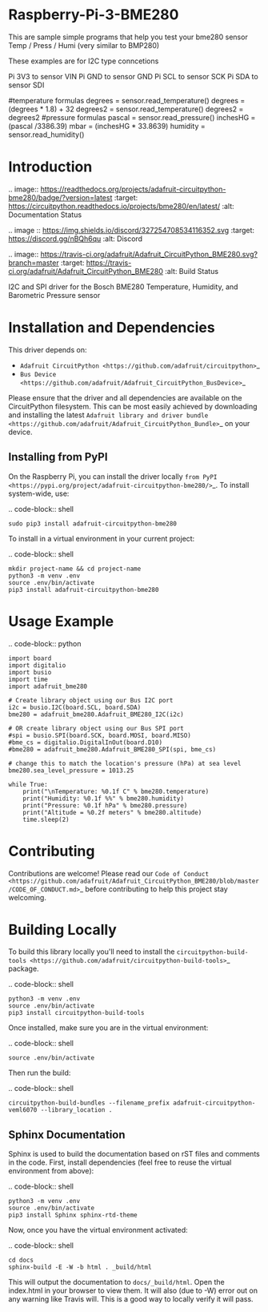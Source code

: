 # Raspberry-Pi-3-BME280

This are sample simple programs that help you test your bme280 sensor   Temp / Press / Humi  (very similar to BMP280)

These examples are for I2C type conncetions   

Pi 3V3 to sensor VIN
Pi GND to sensor GND
Pi SCL to sensor SCK
Pi SDA to sensor SDI


#temperature formulas 
degrees        =   sensor.read_temperature()
degrees        =   (degrees * 1.8) + 32
degrees2       =   sensor.read_temperature()
degrees2       =   degrees2
#pressure formulas
pascal         =   sensor.read_pressure()
inchesHG       =   (pascal /3386.39)
mbar           =   (inchesHG * 33.8639)
humidity       =   sensor.read_humidity()



Introduction
============

.. image:: https://readthedocs.org/projects/adafruit-circuitpython-bme280/badge/?version=latest
    :target: https://circuitpython.readthedocs.io/projects/bme280/en/latest/
    :alt: Documentation Status

.. image :: https://img.shields.io/discord/327254708534116352.svg
    :target: https://discord.gg/nBQh6qu
    :alt: Discord

.. image:: https://travis-ci.org/adafruit/Adafruit_CircuitPython_BME280.svg?branch=master
    :target: https://travis-ci.org/adafruit/Adafruit_CircuitPython_BME280
    :alt: Build Status

I2C and SPI driver for the Bosch BME280 Temperature, Humidity, and Barometric Pressure sensor

Installation and Dependencies
=============================

This driver depends on:

* `Adafruit CircuitPython <https://github.com/adafruit/circuitpython>`_
* `Bus Device <https://github.com/adafruit/Adafruit_CircuitPython_BusDevice>`_

Please ensure that the driver and all dependencies are available on the
CircuitPython filesystem.  This can be most easily achieved by downloading and
installing the latest
`Adafruit library and driver bundle <https://github.com/adafruit/Adafruit_CircuitPython_Bundle>`_
on your device.

Installing from PyPI
--------------------

On the Raspberry Pi, you can install the driver locally
`from PyPI <https://pypi.org/project/adafruit-circuitpython-bme280/>`_.  To
install system-wide, use:

.. code-block:: shell

    sudo pip3 install adafruit-circuitpython-bme280

To install in a virtual environment in your current project:

.. code-block:: shell

    mkdir project-name && cd project-name
    python3 -m venv .env
    source .env/bin/activate
    pip3 install adafruit-circuitpython-bme280

Usage Example
=============

.. code-block:: python

    import board
    import digitalio
    import busio
    import time
    import adafruit_bme280

    # Create library object using our Bus I2C port
    i2c = busio.I2C(board.SCL, board.SDA)
    bme280 = adafruit_bme280.Adafruit_BME280_I2C(i2c)

    # OR create library object using our Bus SPI port
    #spi = busio.SPI(board.SCK, board.MOSI, board.MISO)
    #bme_cs = digitalio.DigitalInOut(board.D10)
    #bme280 = adafruit_bme280.Adafruit_BME280_SPI(spi, bme_cs)

    # change this to match the location's pressure (hPa) at sea level
    bme280.sea_level_pressure = 1013.25

    while True:
        print("\nTemperature: %0.1f C" % bme280.temperature)
        print("Humidity: %0.1f %%" % bme280.humidity)
        print("Pressure: %0.1f hPa" % bme280.pressure)
        print("Altitude = %0.2f meters" % bme280.altitude)
        time.sleep(2)

Contributing
============

Contributions are welcome! Please read our `Code of Conduct
<https://github.com/adafruit/Adafruit_CircuitPython_BME280/blob/master/CODE_OF_CONDUCT.md>`_
before contributing to help this project stay welcoming.

Building Locally
================

To build this library locally you'll need to install the
`circuitpython-build-tools <https://github.com/adafruit/circuitpython-build-tools>`_ package.

.. code-block:: shell

    python3 -m venv .env
    source .env/bin/activate
    pip3 install circuitpython-build-tools

Once installed, make sure you are in the virtual environment:

.. code-block:: shell

    source .env/bin/activate

Then run the build:

.. code-block:: shell

    circuitpython-build-bundles --filename_prefix adafruit-circuitpython-veml6070 --library_location .

Sphinx Documentation
--------------------

Sphinx is used to build the documentation based on rST files and comments in the code. First,
install dependencies (feel free to reuse the virtual environment from above):

.. code-block:: shell

    python3 -m venv .env
    source .env/bin/activate
    pip3 install Sphinx sphinx-rtd-theme

Now, once you have the virtual environment activated:

.. code-block:: shell

    cd docs
    sphinx-build -E -W -b html . _build/html

This will output the documentation to ``docs/_build/html``. Open the index.html in your browser to
view them. It will also (due to -W) error out on any warning like Travis will. This is a good way to
locally verify it will pass.
